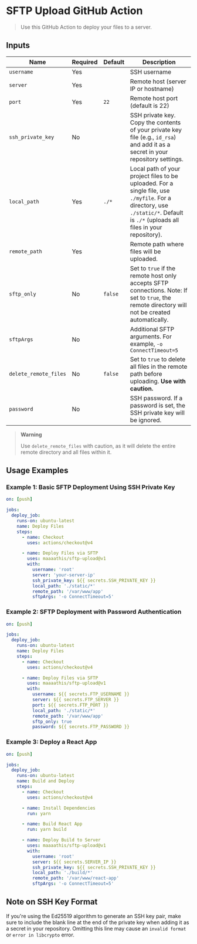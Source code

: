 # SFTP Upload GitHub Action

> Use this GitHub Action to deploy your files to a server.

## Inputs

| Name                | Required | Default | Description                                                                                                        |
|---------------------|----------|---------|--------------------------------------------------------------------------------------------------------------------|
| `username`          | Yes      |         | SSH username                                                                                                       |
| `server`            | Yes      |         | Remote host (server IP or hostname)                                                                                |
| `port`              | Yes      | `22`    | Remote host port (default is 22)                                                                                   |
| `ssh_private_key`   | No       |         | SSH private key. Copy the contents of your private key file (e.g., `id_rsa`) and add it as a secret in your repository settings. |
| `local_path`        | Yes      | `./*`   | Local path of your project files to be uploaded. For a single file, use `./myfile`. For a directory, use `./static/*`. Default is `./*` (uploads all files in your repository). |
| `remote_path`       | Yes      |         | Remote path where files will be uploaded.                                                                          |
| `sftp_only`         | No       | `false` | Set to `true` if the remote host only accepts SFTP connections. Note: If set to `true`, the remote directory will not be created automatically. |
| `sftpArgs`          | No       |         | Additional SFTP arguments. For example, `-o ConnectTimeout=5`                                                      |
| `delete_remote_files` | No     | `false` | Set to `true` to delete all files in the remote path before uploading. **Use with caution.**                       |
| `password`          | No       |         | SSH password. If a password is set, the SSH private key will be ignored.                                           |

> **Warning**
>
> Use `delete_remote_files` with caution, as it will delete the entire remote directory and all files within it.

## Usage Examples

### Example 1: Basic SFTP Deployment Using SSH Private Key

```yaml
on: [push]

jobs:
  deploy_job:
    runs-on: ubuntu-latest
    name: Deploy Files
    steps:
      - name: Checkout
        uses: actions/checkout@v4

      - name: Deploy Files via SFTP
        uses: maaaathis/sftp-upload@v1
        with:
          username: 'root'
          server: 'your-server-ip'
          ssh_private_key: ${{ secrets.SSH_PRIVATE_KEY }}
          local_path: './static/*'
          remote_path: '/var/www/app'
          sftpArgs: '-o ConnectTimeout=5'
```

### Example 2: SFTP Deployment with Password Authentication

```yaml
on: [push]

jobs:
  deploy_job:
    runs-on: ubuntu-latest
    name: Deploy Files
    steps:
      - name: Checkout
        uses: actions/checkout@v4

      - name: Deploy Files via SFTP
        uses: maaaathis/sftp-upload@v1
        with:
          username: ${{ secrets.FTP_USERNAME }}
          server: ${{ secrets.FTP_SERVER }}
          port: ${{ secrets.FTP_PORT }}
          local_path: './static/*'
          remote_path: '/var/www/app'
          sftp_only: true
          password: ${{ secrets.FTP_PASSWORD }}
```

### Example 3: Deploy a React App

```yaml
on: [push]

jobs:
  deploy_job:
    runs-on: ubuntu-latest
    name: Build and Deploy
    steps:
      - name: Checkout
        uses: actions/checkout@v4

      - name: Install Dependencies
        run: yarn

      - name: Build React App
        run: yarn build

      - name: Deploy Build to Server
        uses: maaaathis/sftp-upload@v1
        with:
          username: 'root'
          server: ${{ secrets.SERVER_IP }}
          ssh_private_key: ${{ secrets.SSH_PRIVATE_KEY }}
          local_path: './build/*'
          remote_path: '/var/www/react-app'
          sftpArgs: '-o ConnectTimeout=5'
```

## Note on SSH Key Format

If you're using the Ed25519 algorithm to generate an SSH key pair, make sure to include the blank line at the end of the private key when adding it as a secret in your repository. Omitting this line may cause an `invalid format` or `error in libcrypto` error.
